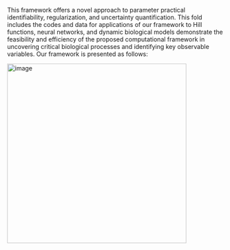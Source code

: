 This framework offers a novel approach to parameter practical identifiability, regularization, and uncertainty quantification.
This fold includes the codes and data for applications of our framework to Hill functions, neural networks, and dynamic biological models demonstrate the feasibility and efficiency of the proposed computational framework in uncovering critical biological processes and identifying key observable variables.
Our framework is presented as follows:

<img width="416" alt="image" src="https://github.com/user-attachments/assets/4e9bd260-1600-4a6e-aaaa-55a279b07208" />
